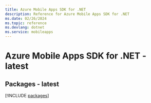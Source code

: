 ```yaml
---
title: Azure Mobile Apps SDK for .NET
description: Reference for Azure Mobile Apps SDK for .NET
ms.date: 02/26/2024
ms.topic: reference
ms.devlang: dotnet
ms.service: mobileapps
---
```

# Azure Mobile Apps SDK for .NET - latest
## Packages - latest
[!INCLUDE [packages](mobile-apps-index.md)]